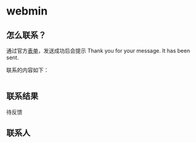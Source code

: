 # webmin

## 怎么联系？

通过官方[表单](https://opencv.org/contact-us/)，发送成功后会提示 Thank you for your message. It has been sent.  

联系的内容如下：  

```
```

## 联系结果

待反馈

## 联系人

```
```
